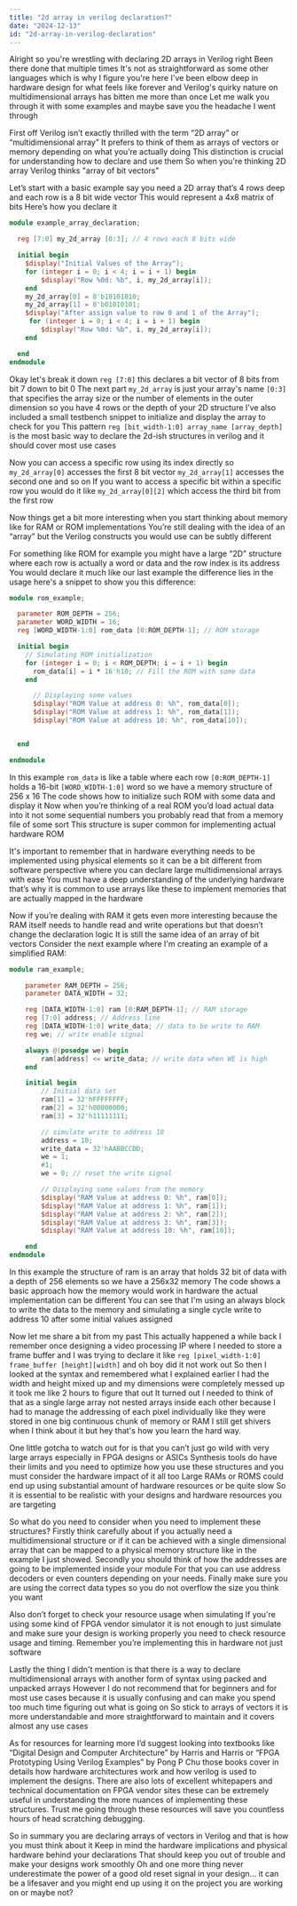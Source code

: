 ```yaml
---
title: "2d array in verilog declaration?"
date: "2024-12-13"
id: "2d-array-in-verilog-declaration"
---
```


Alright so you're wrestling with declaring 2D arrays in Verilog right Been there done that multiple times It's not as straightforward as some other languages which is why I figure you're here I've been elbow deep in hardware design for what feels like forever and Verilog's quirky nature on multidimensional arrays has bitten me more than once Let me walk you through it with some examples and maybe save you the headache I went through

First off Verilog isn’t exactly thrilled with the term “2D array” or “multidimensional array” It prefers to think of them as arrays of vectors or memory depending on what you’re actually doing This distinction is crucial for understanding how to declare and use them So when you're thinking 2D array Verilog thinks "array of bit vectors"

Let’s start with a basic example say you need a 2D array that’s 4 rows deep and each row is a 8 bit wide vector This would represent a 4x8 matrix of bits Here’s how you declare it

```verilog
module example_array_declaration;

  reg [7:0] my_2d_array [0:3]; // 4 rows each 8 bits wide

  initial begin
    $display("Initial Values of the Array");
    for (integer i = 0; i < 4; i = i + 1) begin
        $display("Row %0d: %b", i, my_2d_array[i]);
    end
	my_2d_array[0] = 8'b10101010;
	my_2d_array[1] = 8'b01010101;
    $display("After assign value to row 0 and 1 of the Array");
     for (integer i = 0; i < 4; i = i + 1) begin
        $display("Row %0d: %b", i, my_2d_array[i]);
    end

  end
endmodule

```

Okay let's break it down `reg [7:0]` this declares a bit vector of 8 bits from bit 7 down to bit 0 The next part `my_2d_array` is just your array's name `[0:3]` that specifies the array size or the number of elements in the outer dimension so you have 4 rows or the depth of your 2D structure I’ve also included a small testbench snippet to initialize and display the array to check for you This pattern `reg [bit_width-1:0] array_name [array_depth]` is the most basic way to declare the 2d-ish structures in verilog and it should cover most use cases

Now you can access a specific row using its index directly so `my_2d_array[0]` accesses the first 8 bit vector `my_2d_array[1]` accesses the second one and so on If you want to access a specific bit within a specific row you would do it like `my_2d_array[0][2]` which access the third bit from the first row

Now things get a bit more interesting when you start thinking about memory like for RAM or ROM implementations You’re still dealing with the idea of an “array” but the Verilog constructs you would use can be subtly different

For something like ROM for example you might have a large “2D” structure where each row is actually a word or data and the row index is its address You would declare it much like our last example the difference lies in the usage here's a snippet to show you this difference:

```verilog
module rom_example;

  parameter ROM_DEPTH = 256;
  parameter WORD_WIDTH = 16;
  reg [WORD_WIDTH-1:0] rom_data [0:ROM_DEPTH-1]; // ROM storage

  initial begin
    // Simulating ROM initialization
    for (integer i = 0; i < ROM_DEPTH; i = i + 1) begin
      rom_data[i] = i * 16'h10; // Fill the ROM with some data
    end

      // Displaying some values
      $display("ROM Value at address 0: %h", rom_data[0]);
      $display("ROM Value at address 1: %h", rom_data[1]);
      $display("ROM Value at address 10: %h", rom_data[10]);


  end

endmodule
```

In this example `rom_data` is like a table where each row `[0:ROM_DEPTH-1]` holds a 16-bit `[WORD_WIDTH-1:0]` word so we have a memory structure of 256 x 16 The code shows how to initialize such ROM with some data and display it Now when you’re thinking of a real ROM you’d load actual data into it not some sequential numbers you probably read that from a memory file of some sort This structure is super common for implementing actual hardware ROM

It's important to remember that in hardware everything needs to be implemented using physical elements so it can be a bit different from software perspective where you can declare large multidimensional arrays with ease You must have a deep understanding of the underlying hardware that’s why it is common to use arrays like these to implement memories that are actually mapped in the hardware

Now if you’re dealing with RAM it gets even more interesting because the RAM itself needs to handle read and write operations but that doesn’t change the declaration logic It is still the same idea of an array of bit vectors Consider the next example where I'm creating an example of a simplified RAM:

```verilog
module ram_example;

    parameter RAM_DEPTH = 256;
    parameter DATA_WIDTH = 32;

    reg [DATA_WIDTH-1:0] ram [0:RAM_DEPTH-1]; // RAM storage
    reg [7:0] address; // Address line
    reg [DATA_WIDTH-1:0] write_data; // data to be write to RAM
    reg we; // write enable signal

    always @(posedge we) begin
        ram[address] <= write_data; // write data when WE is high
    end

    initial begin
        // Initial data set
        ram[1] = 32'hFFFFFFFF;
        ram[2] = 32'h00000000;
        ram[3] = 32'h11111111;

        // simulate write to address 10
        address = 10;
        write_data = 32'hAABBCCDD;
        we = 1;
        #1;
        we = 0; // reset the write signal

        // Displaying some values from the memory
        $display("RAM Value at address 0: %h", ram[0]);
        $display("RAM Value at address 1: %h", ram[1]);
        $display("RAM Value at address 2: %h", ram[2]);
        $display("RAM Value at address 3: %h", ram[3]);
        $display("RAM Value at address 10: %h", ram[10]);

    end
endmodule
```
In this example the structure of ram is an array that holds 32 bit of data with a depth of 256 elements so we have a 256x32 memory The code shows a basic approach how the memory would work in hardware the actual implementation can be different You can see that I'm using an always block to write the data to the memory and simulating a single cycle write to address 10 after some initial values assigned

Now let me share a bit from my past This actually happened a while back I remember once designing a video processing IP where I needed to store a frame buffer and I was trying to declare it like `reg [pixel_width-1:0] frame_buffer [height][width]` and oh boy did it not work out So then I looked at the syntax and remembered what I explained earlier I had the width and height mixed up and my dimensions were completely messed up it took me like 2 hours to figure that out It turned out I needed to think of that as a single large array not nested arrays inside each other because I had to manage the addressing of each pixel individually like they were stored in one big continuous chunk of memory or RAM I still get shivers when I think about it but hey that's how you learn the hard way.

One little gotcha to watch out for is that you can’t just go wild with very large arrays especially in FPGA designs or ASICs Synthesis tools do have their limits and you need to optimize how you use these structures and you must consider the hardware impact of it all too Large RAMs or ROMS could end up using substantial amount of hardware resources or be quite slow So it is essential to be realistic with your designs and hardware resources you are targeting

So what do you need to consider when you need to implement these structures? Firstly think carefully about if you actually need a multidimensional structure or if it can be achieved with a single dimensional array that can be mapped to a physical memory structure like in the example I just showed. Secondly you should think of how the addresses are going to be implemented inside your module For that you can use address decoders or even counters depending on your needs. Finally make sure you are using the correct data types so you do not overflow the size you think you want

Also don’t forget to check your resource usage when simulating If you're using some kind of FPGA vendor simulator it is not enough to just simulate and make sure your design is working properly you need to check resource usage and timing. Remember you’re implementing this in hardware not just software

Lastly the thing I didn't mention is that there is a way to declare multidimensional arrays with another form of syntax using packed and unpacked arrays However I do not recommend that for beginners and for most use cases because it is usually confusing and can make you spend too much time figuring out what is going on So stick to arrays of vectors it is more understandable and more straightforward to maintain and it covers almost any use cases

As for resources for learning more I’d suggest looking into textbooks like “Digital Design and Computer Architecture” by Harris and Harris or “FPGA Prototyping Using Verilog Examples” by Pong P Chu those books cover in details how hardware architectures work and how verilog is used to implement the designs. There are also lots of excellent whitepapers and technical documentation on FPGA vendor sites these can be extremely useful in understanding the more nuances of implementing these structures. Trust me going through these resources will save you countless hours of head scratching debugging.

So in summary you are declaring arrays of vectors in Verilog and that is how you must think about it Keep in mind the hardware implications and physical hardware behind your declarations That should keep you out of trouble and make your designs work smoothly Oh and one more thing never underestimate the power of a good old reset signal in your design… it can be a lifesaver and you might end up using it on the project you are working on or maybe not?
